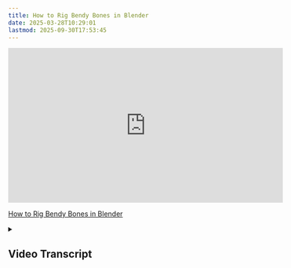 ```yaml
---
title: How to Rig Bendy Bones in Blender
date: 2025-03-28T10:29:01
lastmod: 2025-09-30T17:53:45
---
```


<div class="iframe-16-9-container">
<iframe class="youTubeIframe" width="560" height="315" src="https://www.youtube.com/embed/vZGmw3g_fQ4?rel=0" title="YouTube video player" frameborder="0" allow="accelerometer; autoplay; clipboard-write; encrypted-media; gyroscope; picture-in-picture; web-share" referrerpolicy="strict-origin-when-cross-origin" allowfullscreen></iframe>
</div>

[How to Rig Bendy Bones in Blender](https://youtu.be/vZGmw3g_fQ4)

<details>
<summary>

## Video Transcript

</summary>

In this Blender animation

tutorial, I'm going to show you
how you can make a quick bendy bone rig.

This is great for simple stylized
animations in Blender

where you want to bend a cylinder arm
or some sort of worm character.

It can be used for lots of things,
and it's very easy to set up and rig.

First,
in object mode in Blender, press shift A

and make a new armature and select
single bone.

I'll click X so I can look directly
to the side of the bone.

Over on the right hand side.

If I click the data panel
and then viewport display

instead of octahedral,
which is the default shape for bones

in Blender, I'll select b bone,
which means bendy bone.

If I tab in to edit mode,
I can select the top part of the bone.

Press G, then Z to bring it down.

If I press E to

extrude then z, I can extrude the bone up.

Now I have a section in the middle.

I need to extrude one more time,
so I'll press E,

z and then extrude up a bit.

Select the top bone.

Then press option or alt
P and disconnect the bone.

Then press option or alt P again
and clear the parent.

Now let's label the bones.

If I click on bone down at the bottom
here, we can see that this is bone two.

Let's go ahead and label this end.

The middle bone.

We can label bendy bone.

And the bottom bone will label start.

Select the bendy bone.

Then under armature at the top left select

transform scale bendy bone.

Then just move
your mouse and scale it down.

Then finally, with the bendy bone selected

under bendy bones on the right hand
side, under the bone menu.

You can select how many segments
you want your bendy bone to have.

Select something like 25 or 20.

Depending on how long your bendy bone is.

Now we're ready to set up the rigging.

For this bendy bone in Blender.

Switch from edit mode to Pose mode,

then select the top bone right here.

So this is the end bone.

Then hold shift and select the bendy bone

with control shift C or Command shift C.

You can get this menu up and we're
going to add a stretch to constraint.

Then if I click the top bone and press G
you'll see that the bendy bone follows.

But if I press R to rotate

does not work so well.

So let's fix that. Select the bendy bone.

Then at the very bottom you can see
start handle.

Select absolute

and start.

So now this uses a to start bone
for the start handle.

Then for the end handle choose
absolute and choose end.

Now if I move this around,

you can see that the bendy bone follows
the way that this rotates.

This is great,
but how do we use this in an armature

to control something in an animation?

Let's go back to object mode.

Press shift A get a mesh.

Something like a cylinder.

I'm going to press GZ1
and then S to scale.

But press shift z to scale it
only in the horizontal direction.

And then we can scale it just a little bit
on the z direction by pressing s z,

then g z.

Press Ctrl a for all transform.

before
we are able to make this into an armature,

we need to add some geometry

and segments for it
to be able to deform tab into edit mode.

Press control R to add and loops.

Use your mouse wheel to scroll
and add a bunch of end loops.

Tap back into object mode.

Select the mesh that you wanted to form.

Then hold shift.

Select the bendy bone armature

under object

parent

armature.

Deform with automatic weights.

Then select pose mode
and if I press G, I can move my bendy bone

and it rotates and bends
the armature just fine.

So this can be a really easy way to add
simple animation to stylized characters.

Or had this little cylinder be a character
all on its own.

It could bounce around
and do many different things.

So hopefully this allows you to quickly
make bendy bones in Blender.

Happy 3D modeling!

</details>
